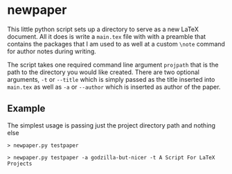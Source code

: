 # newpaper
This little python script sets up a directory to serve as a new LaTeX document.
All it does is write a `main.tex` file with with a preamble that contains 
the packages that I am used to as well at a custom `\note` command for 
author notes during writing.

The script takes one required command line argument `projpath` that is the path
to the directory you would like created. There are two optional arguments,
`-t` or `--title` which is simply passed as the title inserted into `main.tex`
as well as `-a` or `--author` which is inserted as author of the paper.

## Example

The simplest usage is passing just the project directory path and nothing else

```
> newpaper.py testpaper
```

```
> newpaper.py testpaper -a godzilla-but-nicer -t A Script For LaTeX Projects
```
